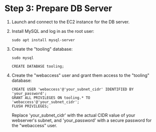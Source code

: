 # Step 3: Prepare DB Server

1. Launch and connect to the EC2 instance for the DB server.

2. Install MySQL and log in as the root user:
   ```shell
   sudo apt install mysql-server
   ```

3. Create the "tooling" database:
    ```shell
   sudo mysql
   ```
   ```mysql
   CREATE DATABASE tooling;
   ```

4. Create the "webaccess" user and grant them access to the "tooling" database:
   ```mysql
   CREATE USER 'webaccess'@'your_subnet_cidr' IDENTIFIED BY 'your_password';
   GRANT ALL PRIVILEGES ON tooling.* TO 'webaccess'@'your_subnet_cidr';
   FLUSH PRIVILEGES;
   ```
   Replace 'your_subnet_cidr' with the actual CIDR value of your webserver's subnet, and 'your_password' with a secure password for the "webaccess" user.

